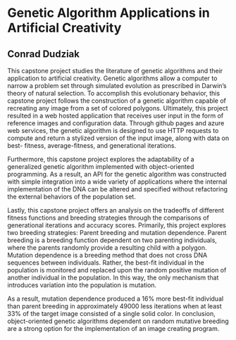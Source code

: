 # Genetic Algorithm Applications in Artificial Creativity

## Conrad Dudziak

This capstone project studies the literature of genetic algorithms and their application to artificial creativity.
Genetic algorithms allow a computer to narrow a problem set through simulated evolution as prescribed in
Darwin’s theory of natural selection. To accomplish this evolutionary behavior, this capstone project follows
the construction of a genetic algorithm capable of recreating any image from a set of colored polygons.
Ultimately, this project resulted in a web hosted application that receives user input in the form of reference
images and configuration data. Through github pages and azure web services, the genetic algorithm is designed
to use HTTP requests to compute and return a stylized version of the input image, along with data on best-
fitness, average-fitness, and generational iterations.

Furthermore, this capstone project explores the adaptability of a generalized genetic algorithm implemented
with object-oriented programming. As a result, an API for the genetic algorithm was constructed with simple
integration into a wide variety of applications where the internal implementation of the DNA can be altered and
specified without refactoring the external behaviors of the population set.

Lastly, this capstone project offers an analysis on the tradeoffs of different fitness functions and breeding
strategies through the comparisons of generational iterations and accuracy scores. Primarily, this project
explores two breeding strategies: Parent breeding and mutation dependence. Parent breeding is a breeding
function dependent on two parenting individuals, where the parents randomly provide a resulting child with a
polygon. Mutation dependence is a breeding method that does not cross DNA sequences between individuals.
Rather, the best-fit individual in the population is monitored and replaced upon the random positive mutation
of another individual in the population. In this way, the only mechanism that introduces variation into the
population is mutation.

As a result, mutation dependence produced a 16% more best-fit individual than parent breeding in
approximately 49000 less iterations when at least 33% of the target image consisted of a single solid color.
In conclusion, object-oriented genetic algorithms dependent on random mutative breeding are a strong option
for the implementation of an image creating program.
